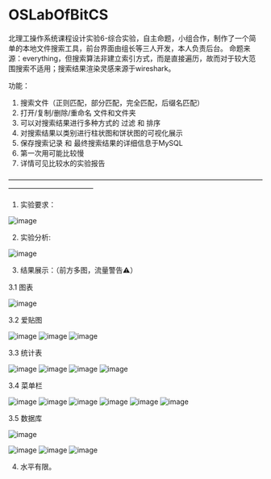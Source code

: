 # OSLabOfBitCS
北理工操作系统课程设计实验6-综合实验，自主命题，小组合作，制作了一个简单的本地文件搜索工具，前台界面由组长等三人开发，本人负责后台。
命题来源：everything，但搜索算法非建立索引方式，而是直接遍历，故而对于较大范围搜索不适用；搜索结果渲染灵感来源于wireshark。

功能：
1. 搜索文件（正则匹配，部分匹配，完全匹配，后缀名匹配）
2. 打开/复制/删除/重命名 文件和文件夹
3. 可以对搜索结果进行多种方式的 过滤 和 排序
4. 对搜索结果以类别进行柱状图和饼状图的可视化展示
5. 保存搜索记录 和 最终搜索结果的详细信息于MySQL
6. 第一次用可能比较慢
7. 详情可见比较水的实验报告

————————————————————————————————————————————————

1. 实验要求：

![image](https://github.com/ItsSoHardToIntitle/OSLabOfBitCS/blob/master/image/1.png)

2. 实验分析:

![image](https://github.com/ItsSoHardToIntitle/OSLabOfBitCS/blob/master/image/过程图.jpg)

3. 结果展示：（前方多图，流量警告⚠）

3.1 图表

![image](https://github.com/ItsSoHardToIntitle/OSLabOfBitCS/blob/master/image/2.png)

3.2 爱贴图

![image](https://github.com/ItsSoHardToIntitle/OSLabOfBitCS/blob/master/image/3.png)
![image](https://github.com/ItsSoHardToIntitle/OSLabOfBitCS/blob/master/image/4.png)
![image](https://github.com/ItsSoHardToIntitle/OSLabOfBitCS/blob/master/image/20.png)

3.3 统计表

![image](https://github.com/ItsSoHardToIntitle/OSLabOfBitCS/blob/master/image/5.png)
![image](https://github.com/ItsSoHardToIntitle/OSLabOfBitCS/blob/master/image/6.png)
![image](https://github.com/ItsSoHardToIntitle/OSLabOfBitCS/blob/master/image/7.png)
![image](https://github.com/ItsSoHardToIntitle/OSLabOfBitCS/blob/master/image/8.png)

3.4 菜单栏

![image](https://github.com/ItsSoHardToIntitle/OSLabOfBitCS/blob/master/image/9.png)
![image](https://github.com/ItsSoHardToIntitle/OSLabOfBitCS/blob/master/image/10.png)
![image](https://github.com/ItsSoHardToIntitle/OSLabOfBitCS/blob/master/image/11.png)
![image](https://github.com/ItsSoHardToIntitle/OSLabOfBitCS/blob/master/image/12.png)
![image](https://github.com/ItsSoHardToIntitle/OSLabOfBitCS/blob/master/image/13.png)
![image](https://github.com/ItsSoHardToIntitle/OSLabOfBitCS/blob/master/image/14.png)

3.5 数据库

![image](https://github.com/ItsSoHardToIntitle/OSLabOfBitCS/blob/master/image/15.png)

![image](https://github.com/ItsSoHardToIntitle/OSLabOfBitCS/blob/master/image/16.png)
![image](https://github.com/ItsSoHardToIntitle/OSLabOfBitCS/blob/master/image/17.png)
![image](https://github.com/ItsSoHardToIntitle/OSLabOfBitCS/blob/master/image/18.png)

4. 水平有限。


